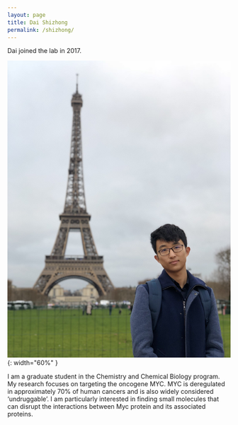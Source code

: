 ```yaml
---
layout: page
title: Dai Shizhong
permalink: /shizhong/
---
```

Dai joined the lab in 2017.

![Dai Shizhong pic](../img/shizhong_dai.jpg){: width="60%" }



I am a graduate student in the Chemistry and Chemical Biology program. My research focuses on targeting the oncogene MYC. MYC is deregulated in approximately 70% of human cancers and is also widely considered ‘undruggable’. I am particularly interested in finding small molecules that can disrupt the interactions between Myc protein and its associated proteins.
